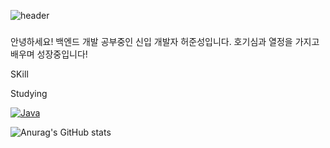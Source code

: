 ![header](https://capsule-render.vercel.app/api?type=waving&&color=0:79DAE8,100:2155CD&height=200&section=header&text=welcome%20to%20Junseong's%20GitHub&fontSize=50)

### 

안녕하세요! 백엔드 개발 공부중인 신입 개발자 허준성입니다.
호기심과 열정을 가지고 배우며 성장중입니다!


SKill

Studying


<a href="https://www.java.com/en/" target="_blank">

![Java](https://img.shields.io/badge/java-1E8CBE.svg?style=for-the-badge&logo=java&logoColor=white)

</a>



![Anurag's GitHub stats](https://github-readme-stats.vercel.app/api?username=JunseongHeo&show_icons=true&theme=tokyonight)



<!--
**JunseongHeo/JunseongHeo** is a ✨ _special_ ✨ repository because its `README.md` (this file) appears on your GitHub profile.




Here are some ideas to get you started:

- 🔭 I’m currently working on ...
- 🌱 I’m currently learning ...
- 👯 I’m looking to collaborate on ...
- 🤔 I’m looking for help with ...
- 💬 Ask me about ...
- 📫 How to reach me: ...
- 😄 Pronouns: ...
- ⚡ Fun fact: ...
-->
